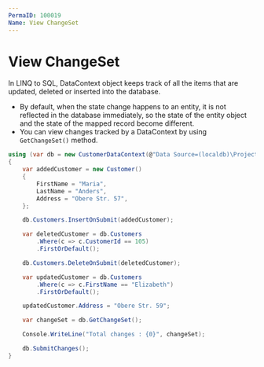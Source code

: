 ```yaml
---
PermaID: 100019
Name: View ChangeSet
---
```


# View ChangeSet

In LINQ to SQL, DataContext object keeps track of all the items that are updated, deleted or inserted into the database.

 - By default, when the state change happens to an entity, it is not reflected in the database immediately, so the state of the entity object and the state of the mapped record become different. 
 - You can view changes tracked by a DataContext by using `GetChangeSet()` method.

```csharp
using (var db = new CustomerDataContext(@"Data Source=(localdb)\ProjectsV13;Initial Catalog=CustomerDB;"))
{
    var addedCustomer = new Customer()
    {
        FirstName = "Maria",
        LastName = "Anders",
        Address = "Obere Str. 57",
    };

    db.Customers.InsertOnSubmit(addedCustomer);

    var deletedCustomer = db.Customers
        .Where(c => c.CustomerId == 105)
        .FirstOrDefault();

    db.Customers.DeleteOnSubmit(deletedCustomer);

    var updatedCustomer = db.Customers
        .Where(c => c.FirstName == "Elizabeth")
        .FirstOrDefault();

    updatedCustomer.Address = "Obere Str. 59";

    var changeSet = db.GetChangeSet();

    Console.WriteLine("Total changes : {0}", changeSet);

    db.SubmitChanges();
}
```